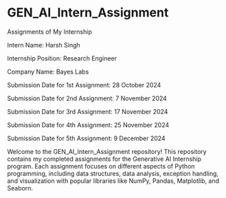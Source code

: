 # GEN_AI_Intern_Assignment
Assignments of My Internship

Intern Name: Harsh Singh

Internship Position: Research Engineer

Company Name: Bayes Labs

Submission Date for 1st Assignment: 28 October 2024

Submission Date for 2nd Assignment: 7 November 2024

Submission Date for 3rd Assignment: 17 November 2024

Submission Date for 4th Assignment: 25 November 2024

Submission Date for 5th Assignment: 9 December 2024

Welcome to the GEN_AI_Intern_Assignment repository! This repository contains my completed assignments for the Generative AI Internship program. Each assignment focuses on different aspects of Python programming, including data structures, data analysis, exception handling, and visualization with popular libraries like NumPy, Pandas, Matplotlib, and Seaborn.
